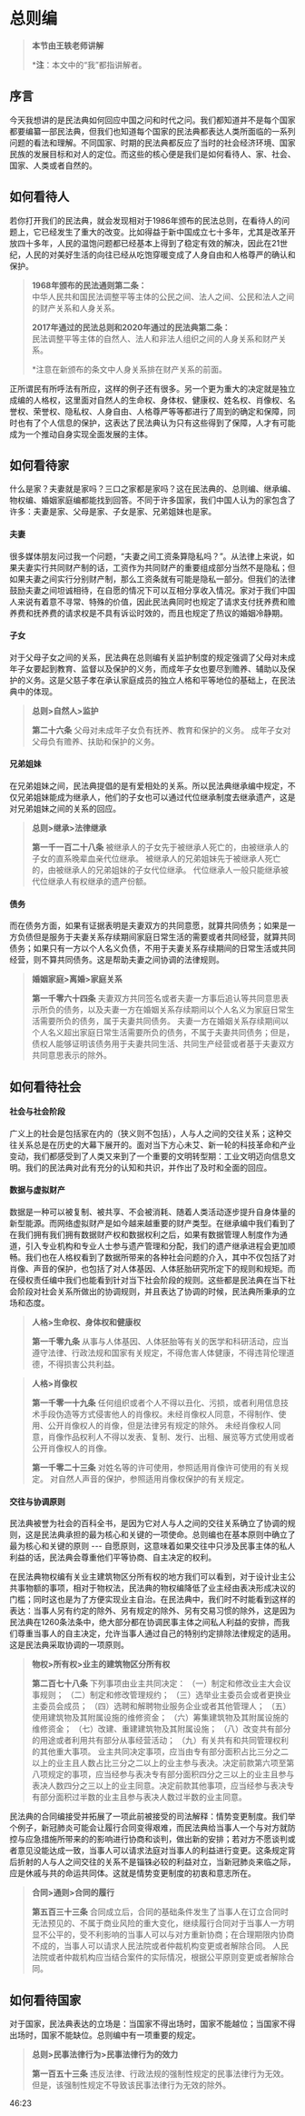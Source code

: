 # 总则编

> **本节由王轶老师讲解**
>
> ***注**：本文中的“我”都指讲解者。

## 序言

今天我想讲的是民法典如何回应中国之问和时代之问。我们都知道并不是每个国家都要编纂一部民法典，但我们也知道每个国家的民法典都表达人类所面临的一系列问题的看法和理解。不同国家、时期的民法典都反应了当时的社会经济环境、国家民族的发展目标和对人的定位。而这些的核心便是我们是如何看待人、家、社会、国家、人类或者自然的。

## 如何看待人

若你打开我们的民法典，就会发现相对于1986年颁布的民法总则，在看待人的问题上，它已经发生了重大的改变。比如得益于新中国成立七十多年，尤其是改革开放四十多年，人民的温饱问题都已经基本上得到了稳定有效的解决，因此在21世纪，人民的对美好生活的向往已经从吃饱穿暖变成了人身自由和人格尊严的确认和保护。

> **1968年颁布的民法通则第二条：**<br>
> 中华人民共和国民法调整平等主体的公民之间、法人之间、公民和法人之间的财产关系和人身关系。
>
> **2017年通过的民法总则和2020年通过的民法典第二条：**<br>
> 民法调整平等主体的自然人、法人和非法人组织之间的人身关系和财产关系。
>
> *注意在新颁布的条文中人身关系排在财产关系的前面。

正所谓民有所呼法有所应，这样的例子还有很多。另一个更为重大的决定就是独立成编的人格权，这里面对自然人的生命权、身体权、健康权、姓名权、肖像权、名誉权、荣誉权、隐私权、人身自由、人格尊严等等都进行了周到的确定和保障，同时也有了个人信息的保护，这表达了民法典认为只有这些得到了保障，人才有可能成为一个推动自身实现全面发展的主体。

## 如何看待家

什么是家？夫妻就是家吗？三口之家都是家吗？这在民法典的、总则编、继承编、物权编、婚姻家庭编都能找到回答。不同于许多国家，我们中国人认为的家包含了许多：夫妻是家、父母是家、子女是家、兄弟姐妹也是家。

#### 夫妻

很多媒体朋友问过我一个问题，“夫妻之间工资条算隐私吗？”。从法律上来说，如果夫妻实行共同财产制的话，工资作为共同财产的重要组成部分当然不是隐私；但如果夫妻之间实行分别财产制，那么工资条就有可能是隐私一部分。但我们的法律鼓励夫妻之间坦诚相待，在自愿的情况下可以互相分享收入情况。家对于我们中国人来说有着意不寻常、特殊的价值，因此民法典同时也规定了请求支付抚养费和赡养费和抚养费的请求权是不具有诉讼时效的，而且也规定了热议的婚姻冷静期。

#### 子女

对于父母子女之间的关系，民法典在总则编有关监护制度的规定强调了父母对未成年子女要起到教育、监督以及保护的义务，而成年子女也要尽到赡养、辅助以及保护的义务。这是父慈子孝在承认家庭成员的独立人格和平等地位的基础上，在民法典中的体现。

> **总则>自然人>监护**
>
> **第二十六条**
> 父母对未成年子女负有抚养、教育和保护的义务。
> 成年子女对父母负有赡养、扶助和保护的义务。

#### 兄弟姐妹

在兄弟姐妹之间，民法典提倡的是有爱相处的关系。所以民法典继承编中规定，不仅兄弟姐妹能成为继承人，他们的子女也可以通过代位继承制度去继承遗产，这是对兄弟姐妹之间的关系的回应。

> **总则>继承>法律继承**　
>
> **第一千一百二十八条**
> 被继承人的子女先于被继承人死亡的，由被继承人的子女的直系晚辈血亲代位继承。
> 被继承人的兄弟姐妹先于被继承人死亡的，由被继承人的兄弟姐妹的子女代位继承。
> 代位继承人一般只能继承被代位继承人有权继承的遗产份额。

#### 债务

而在债务方面，如果有证据表明是夫妻双方的共同意愿，就算共同债务；如果是一方负债但是服务于夫妻关系存续期间家庭日常生活的需要或者共同经营，就算共同债务；如果只有一方以个人名义负债，不用于夫妻关系存续期间的日常生活或共同经营，则不算共同债务。这是帮助夫妻之间协调的法律规则。

> **婚姻家庭>离婚>家庭关系**
>
> **第一千零六十四条**
> 夫妻双方共同签名或者夫妻一方事后追认等共同意思表示所负的债务，以及夫妻一方在婚姻关系存续期间以个人名义为家庭日常生活需要所负的债务，属于夫妻共同债务。
> 夫妻一方在婚姻关系存续期间以个人名义超出家庭日常生活需要所负的债务，不属于夫妻共同债务；但是，债权人能够证明该债务用于夫妻共同生活、共同生产经营或者基于夫妻双方共同意思表示的除外。

## 如何看待社会

#### 社会与社会阶段

广义上的社会是包括家在内的（狭义则不包括），人与人之间的交往关系；这种交往关系总是在历史的大幕下展开的。面对当下方心未艾、新一轮的科技革命和产业变动，我们都感受到了人类又来到了一个重要的文明转型期：工业文明迈向信息文明。我们的民法典对此有充分的认知和共识，并作出了及时和全面的回应。

#### 数据与虚拟财产

数据是一种可以被复制、被共享、不会被消耗、随着人类活动逐步提升自身体量的新型能源。而网络虚拟财产是如今越来越重要的财产类型。在继承编中我们看到了在我们拥有我们拥有数据财产权和数据权利之后，如果有数据管理人制度作为通道，引入专业机构和专业人士参与遗产管理和分配，我们的遗产继承进程会更加顺畅。我们也在人格权看到了数据所带来的各种社会问题的介入，其中不仅包括了对肖像、声音的保护，也包括了对人体基因、人体胚胎研究所定下的规则和规矩。而在侵权责任编中我们也能看到针对当下社会阶段的规则。这些都是民法典在当下社会阶段对社会关系所做出的协调规则，并且表达了协调的时候，民法典所秉承的立场和态度。

> **人格>生命权、身体权和健康权**
>
> **第一千零九条**
> 从事与人体基因、人体胚胎等有关的医学和科研活动，应当遵守法律、行政法规和国家有关规定，不得危害人体健康，不得违背伦理道德，不得损害公共利益。

> **人格>肖像权**
>
> **第一千零一十九条**
> 任何组织或者个人不得以丑化、污损，或者利用信息技术手段伪造等方式侵害他人的肖像权。未经肖像权人同意，不得制作、使用、公开肖像权人的肖像，但是法律另有规定的除外。
> 未经肖像权人同意，肖像作品权利人不得以发表、复制、发行、出租、展览等方式使用或者公开肖像权人的肖像。
>
> **第一千零二十三条**
> 对姓名等的许可使用，参照适用肖像许可使用的有关规定。
> 对自然人声音的保护，参照适用肖像权保护的有关规定。

#### 交往与协调原则

民法典被誉为社会的百科全书，是因为它对人与人之间的交往关系确立了协调的规则，这是民法典承担的最为核心和关键的一项使命。总则编也在基本原则中确立了最为核心和关键的原则 --- 自愿原则，这意味着如果交往中只涉及民事主体的私人利益的话，民法典会尊重他们平等协商、自主决定的权利。

在民法典物权编有关业主建筑物区分所有权的地方我们可以看到，对于设计业主公共事物额的事项，相对于物权法，民法典的物权编降低了业主经由表决形成决议的门槛；同时这也是为了方便实现业主自治。在民法典中，我们时不时能看到这样的表达：当事人另有约定的除外、另有规定的除外、另有交易习惯的除外，这是因为民法典在1260条法条中，绝大部分都在协调民事主体之间私人利益的安排，而我们尊重当事人的自主决定，允许当事人通过自己的特别约定排除法律规定的适用。这是民法典采取协调的一项原则。

> **物权>所有权>业主的建筑物区分所有权**
>
> **第二百七十八条**
> 下列事项由业主共同决定：
> （一）制定和修改业主大会议事规则；
> （二）制定和修改管理规约；
> （三）选举业主委员会或者更换业主委员会成员；
> （四）选聘和解聘物业服务企业或者其他管理人；
> （五）使用建筑物及其附属设施的维修资金；
> （六）筹集建筑物及其附属设施的维修资金；
> （七）改建、重建建筑物及其附属设施；
> （八）改变共有部分的用途或者利用共有部分从事经营活动；
> （九）有关共有和共同管理权利的其他重大事项。
> 业主共同决定事项，应当由专有部分面积占比三分之二以上的业主且人数占比三分之二以上的业主参与表决。决定前款第六项至第八项规定的事项，应当经参与表决专有部分面积四分之三以上的业主且参与表决人数四分之三以上的业主同意。决定前款其他事项，应当经参与表决专有部分面积过半数的业主且参与表决人数过半数的业主同意。

民法典的合同编接受并拓展了一项此前被接受的司法解释：情势变更制度。我们举个例子，新冠肺炎可能会让履行合同变得艰难，而民法典给当事人一个与对方就防控与应急措施所带来的的影响进行协商和谈判，做出新的安排；若对方不愿谈判或者意见没能达成一致，当事人可以请求法庭对当事人的利益进行变更。这条规定背后折射的人与人之间交往的关系不是锱铢必较的利益对立，当新冠肺炎来临之际，应是休戚与共的命运共同体。这就是情势变更制度的初衷和意志所在。

> **合同>通则>合同的履行**
>
> **第五百三十三条**
> 合同成立后，合同的基础条件发生了当事人在订立合同时无法预见的、不属于商业风险的重大变化，继续履行合同对于当事人一方明显不公平的，受不利影响的当事人可以与对方重新协商；在合理期限内协商不成的，当事人可以请求人民法院或者仲裁机构变更或者解除合同。
> 人民法院或者仲裁机构应当结合案件的实际情况，根据公平原则变更或者解除合同。

## 如何看待国家

对于国家，民法典表达的立场是：当国家不得出场时，国家不能越位；当国家不得出场时，国家不能缺位。总则编中有一项重要的规定。

> **总则>民事法律行为>民事法律行为的效力**
>
> **第一百五十三条**
> 违反法律、行政法规的强制性规定的民事法律行为无效。但是，该强制性规定不导致该民事法律行为无效的除外。

46:23